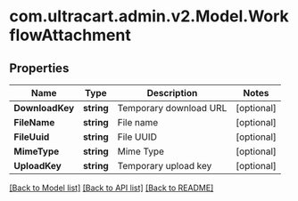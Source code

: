 # com.ultracart.admin.v2.Model.WorkflowAttachment
## Properties

Name | Type | Description | Notes
------------ | ------------- | ------------- | -------------
**DownloadKey** | **string** | Temporary download URL | [optional] 
**FileName** | **string** | File name | [optional] 
**FileUuid** | **string** | File UUID | [optional] 
**MimeType** | **string** | Mime Type | [optional] 
**UploadKey** | **string** | Temporary upload key | [optional] 


[[Back to Model list]](../README.md#documentation-for-models) [[Back to API list]](../README.md#documentation-for-api-endpoints) [[Back to README]](../README.md)

